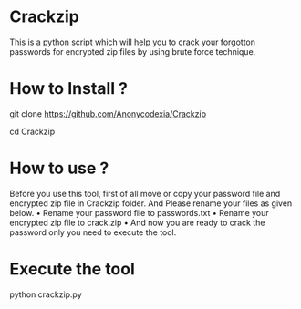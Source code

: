 # Crackzip
This is a python script which will help you to crack your forgotton passwords for encrypted zip files by using brute force technique.

# How to Install ?
git clone https://github.com/Anonycodexia/Crackzip

cd Crackzip

# How to use ?
Before you use this tool, first of all move or copy your password file and encrypted zip file in Crackzip folder. And Please rename your files as given below.
• Rename your password file to passwords.txt
• Rename your encrypted zip file to crack.zip
• And now you are ready to crack the password only you need to execute the tool.

# Execute the tool
python crackzip.py
